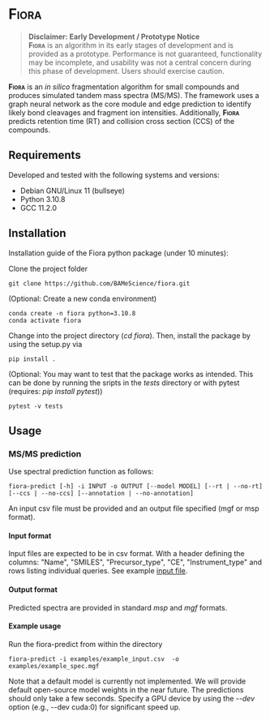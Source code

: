 # **F<span style="font-variant:small-caps;">iora</span>**

> **Disclaimer: Early Development / Prototype Notice**<br>
> **F<span style="font-variant:small-caps;">iora</span>** is an algorithm in its early stages of development and is provided as a prototype.
Performance is not guaranteed, functionality may be incomplete, and usability was not a central concern during this phase of development. 
Users should exercise caution.

**F<span style="font-variant:small-caps;">iora</span>** is an *in silico* fragmentation algorithm for small compounds and produces simulated tandem mass spectra (MS/MS). The framework uses a graph neural network as the core module and edge prediction to identify likely bond cleavages and fragment ion intensities. Additionally, **F<span style="font-variant:small-caps;">iora</span>** predicts retention time (RT) and collision cross section (CCS) of the compounds.

## Requirements

Developed and tested with the following systems and versions:

* Debian GNU/Linux 11 (bullseye)
* Python 3.10.8
* GCC 11.2.0


## Installation

Installation guide of the Fiora python package (under 10 minutes):

Clone the project folder 

    git clone https://github.com/BAMeScience/fiora.git

(Optional: Create a new conda environment)

    conda create -n fiora python=3.10.8
    conda activate fiora

Change into the project directory (*cd fiora*). Then, install the package by using the setup.py via

    pip install .

(Optional: You may want to test that the package works as intended. This can be done by running the sripts in the *tests* directory or with pytest (requires: *pip install pytest*))

    pytest -v tests

## Usage

### MS/MS prediction

Use spectral prediction function as follows:

    fiora-predict [-h] -i INPUT -o OUTPUT [--model MODEL] [--rt | --no-rt] [--ccs | --no-ccs] [--annotation | --no-annotation]

An input csv file must be provided and an output file specified (mgf or msp format).

#### Input format

Input files are expected to be in csv format. With a header defining the columns: "Name", "SMILES", "Precursor_type", "CE", "Instrument_type" and rows listing individual queries.
See example [input file](examples/example_input.csv).

#### Output format

Predicted spectra are provided in standard *msp* and *mgf* formats.

#### Example usage

Run the fiora-predict from within the directory

    fiora-predict -i examples/example_input.csv  -o examples/example_spec.mgf

Note that a default model is currently not implemented. We will provide default open-source model weights in the near future. The predictions should only take a few seconds. Specify a GPU device by using the *--dev* option (e.g., --dev cuda:0) for significant speed up.  